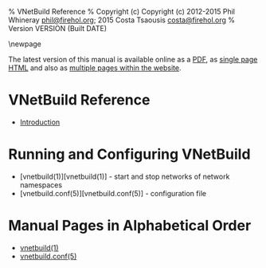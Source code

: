 % VNetBuild Reference
% Copyright (c) Copyright (c) 2012-2015 Phil Whineray <phil@firehol.org>; 2015 Costa Tsaousis <costa@firehol.org>
% Version VERSION (Built DATE)

\newpage

<!--
  This file is processed to include inline the individual pages
  single-page HTML and PDF. The include comments pull in the files
  in the location specified, with the numbered starting title level.

  This document is also used as-is as a contents page for
  multi-page formats.
  -->

The latest version of this manual is available online as a
[PDF](http://firehol.org/vnetbuild-manual.pdf), as
[single page HTML](http://firehol.org/vnetbuild-manual.html)
and also as
[multiple pages within the website](http://firehol.org/vnetbuild-manual/).

# VNetBuild Reference

* [Introduction](introduction.md) <!-- include introduction.md -->

# Running and Configuring VNetBuild

* [vnetbuild(1)][vnetbuild(1)] - start and stop networks of network namespaces
* [vnetbuild.conf(5)][vnetbuild.conf(5)] - configuration file

# Manual Pages in Alphabetical Order

* [vnetbuild(1)](vnetbuild.1.md) <!-- include vnetbuild.1.md -->
* [vnetbuild.conf(5)](vnetbuild-conf.5.md) <!-- include vnetbuild-conf.5.md -->
